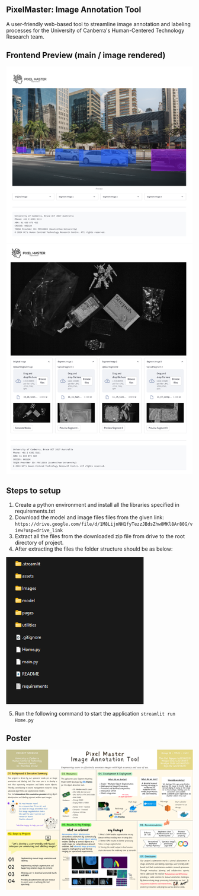 ## PixelMaster: Image Annotation Tool
A user-friendly web-based tool to streamline image annotation and labeling processes for the University of Canberra's Human-Centered Technology Research team.


## Frontend Preview (main / image rendered)
![Frontend Preview](preview_main.png)
![Frontend Preview](preview_img_rendered.png)


## Steps to setup
1. Create a python environment and install all the libraries specified in requirements.txt
2. Download the model and image files files from the given link:
 `https://drive.google.com/file/d/1M8LijnNH1fyTezzJBdsZhw0MKl8Ar80G/view?usp=drive_link`
3. Extract all the files from the downloaded zip file from drive to the root directory of project.
4. After extracting the files the folder structure should be as below:

 ![Folder Structure](assets/folder_structure.png)
 
5. Run the following command to start the application
`streamlit run Home.py`


## Poster
![Frontend Preview](poster.png)
